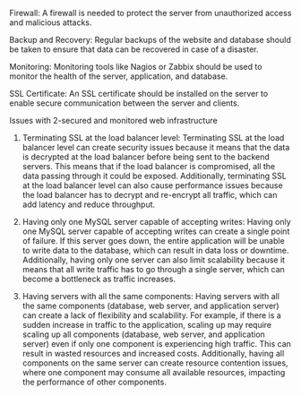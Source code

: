 Firewall: A firewall is needed to protect the server from unauthorized access and malicious attacks.

Backup and Recovery: Regular backups of the website and database should be taken to ensure that data can be recovered in case of a disaster.

Monitoring: Monitoring tools like Nagios or Zabbix should be used to monitor the health of the server, application, and database.

SSL Certificate: An SSL certificate should be installed on the server to enable secure communication between the server and clients.



Issues with 2-secured and monitored web infrastructure

1. Terminating SSL at the load balancer level: 
Terminating SSL at the load balancer level can create security issues because it means that the data is decrypted at the load balancer before being sent to the backend servers. This means that if the load balancer is compromised, all the data passing through it could be exposed. Additionally, terminating SSL at the load balancer level can also cause performance issues because the load balancer has to decrypt and re-encrypt all traffic, which can add latency and reduce throughput.

2. Having only one MySQL server capable of accepting writes:
Having only one MySQL server capable of accepting writes can create a single point of failure. If this server goes down, the entire application will be unable to write data to the database, which can result in data loss or downtime. Additionally, having only one server can also limit scalability because it means that all write traffic has to go through a single server, which can become a bottleneck as traffic increases.

3. Having servers with all the same components:
Having servers with all the same components (database, web server, and application server) can create a lack of flexibility and scalability. For example, if there is a sudden increase in traffic to the application, scaling up may require scaling up all components (database, web server, and application server) even if only one component is experiencing high traffic. This can result in wasted resources and increased costs. Additionally, having all components on the same server can create resource contention issues, where one component may consume all available resources, impacting the performance of other components.
